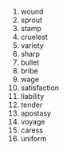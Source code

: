 1. wound
2. sprout
3. stamp
4. cruelest
5. variety
6. sharp
7. bullet
8. bribe
9. wage
10. satisfaction
11. liability
12. tender
13. apostasy
14. voyage
15. caress
16. uniform
